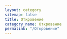 ```yaml
---
layout: category
sitemap: false
title: Откровение
category_name: Откровение
permalink: "/Откровение"
---
```

